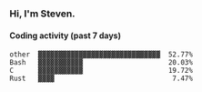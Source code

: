 ### Hi, I'm Steven.

#### Coding activity (past 7 days)
```
other  ▓▓▓▓▓▓▓▓▓▓▓▓▓▓▓▓▓▓▓▓▓▓▓▓▓▓▓▓▓▓  52.77%
Bash   ▓▓▓▓▓▓▓▓▓▓▓                     20.03%
C      ▓▓▓▓▓▓▓▓▓▓▓                     19.72%
Rust   ▓▓▓▓                             7.47%
```
